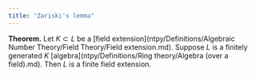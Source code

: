 ```yaml
---
title: "Zariski's lemma"
---
```


**Theorem.** Let $K\subset L$ be a [field extension](ntpy/Definitions/Algebraic Number Theory/Field Theory/Field extension.md). Suppose $L$ is a finitely generated $K$ [algebra](ntpy/Definitions/Ring theory/Algebra (over a field).md). Then $L$ is a finite field extension.
